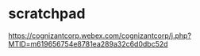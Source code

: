 # scratchpad


https://cognizantcorp.webex.com/cognizantcorp/j.php?MTID=m619656754e8781ea289a32c6d0dbc52d 
